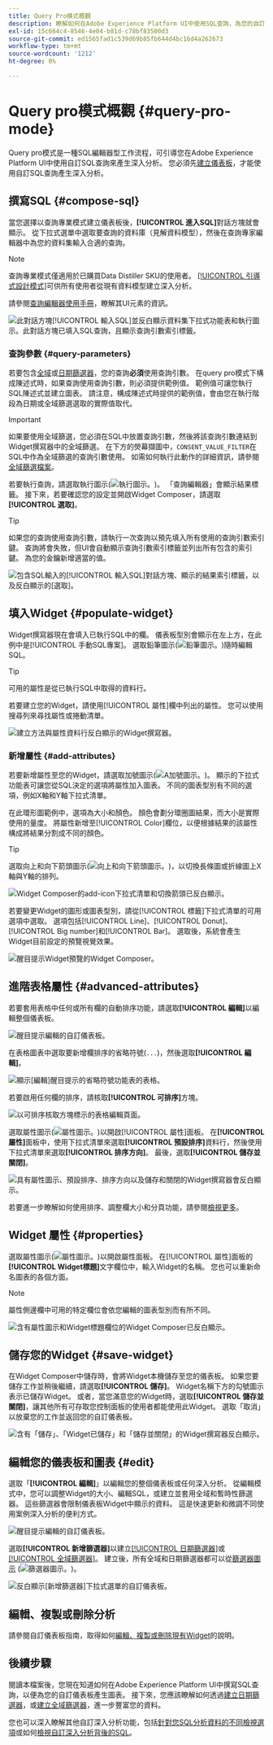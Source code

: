 ```yaml
---
title: Query Pro模式概觀
description: 瞭解如何在Adobe Experience Platform UI中使用SQL查詢，為您的自訂儀表板產生圖表。
exl-id: 15c664c4-8546-4e04-b81d-c78bf83500d3
source-git-commit: ed1565fad1c539d69b85fb644d4bc16d4a262673
workflow-type: tm+mt
source-wordcount: '1212'
ht-degree: 0%

---
```


# Query pro模式概觀 {#query-pro-mode}

Query pro模式是一種SQL編輯器型工作流程，可引導您在Adobe Experience Platform UI中使用自訂SQL查詢來產生深入分析。 您必須先[建立儀表板](./overview.md#create-custom-dashboard)，才能使用自訂SQL查詢產生深入分析。

## 撰寫SQL {#compose-sql}

當您選擇以查詢專業模式建立儀表板後，**[!UICONTROL 進入SQL]**&#x200B;對話方塊就會顯示。 從下拉式選單中選取要查詢的資料庫（見解資料模型），然後在查詢專家編輯器中為您的資料集輸入合適的查詢。

>[!NOTE]
>
>查詢專業模式僅適用於已購買Data Distiller SKU的使用者。 [[!UICONTROL 引導式設計模式]](../../user-defined-dashboards.md)可供所有使用者從現有資料模型建立深入分析。

請參閱[查詢編輯器使用手冊](../../../query-service/ui/user-guide.md#query-authoring)，瞭解其UI元素的資訊。

![此對話方塊[!UICONTROL 輸入SQL]並反白顯示資料集下拉式功能表和執行圖示。此對話方塊已填入SQL查詢，且顯示查詢引數索引標籤。](../../images/sql-insights/enter-sql-database-dropdown.png)

### 查詢參數 {#query-parameters}

若要包含[全域](./filters/global-filter.md)或[日期篩選器](./filters/date-filter.md)，您的查詢&#x200B;**必須**&#x200B;使用查詢引數。 在query pro模式下構成陳述式時，如果查詢使用查詢引數，則必須提供範例值。 範例值可讓您執行SQL陳述式並建立圖表。 請注意，構成陳述式時提供的範例值，會由您在執行階段為日期或全域篩選選取的實際值取代。

>[!IMPORTANT]
>
>如果要使用全域篩選，您必須在SQL中放置查詢引數，然後將該查詢引數連結到Widget撰寫器中的全域篩選。 在下方的熒幕擷圖中，`CONSENT_VALUE_FILTER`在SQL中作為全域篩選的查詢引數使用。 如需如何執行此動作的詳細資訊，請參閱[全域篩選檔案](./filters/global-filter.md#enable-global-filter)。

若要執行查詢，請選取執行圖示(![執行圖示。](/help/images/icons/play.png))。 「查詢編輯器」會顯示結果標籤。 接下來，若要確認您的設定並開啟Widget Composer，請選取&#x200B;**[!UICONTROL 選取]**。

>[!TIP]
>
>如果您的查詢使用查詢引數，請執行一次查詢以預先填入所有使用的查詢引數索引鍵。 查詢將會失敗，但UI會自動顯示查詢引數索引標籤並列出所有包含的索引鍵。 為您的金鑰新增適當的值。

![包含SQL輸入的[!UICONTROL 輸入SQL]對話方塊、顯示的結果索引標籤，以及反白顯示的[選取]。](../../images/sql-insights/enter-sql-select.png)

## 填入Widget {#populate-widget}

Widget撰寫器現在會填入已執行SQL中的欄。 儀表板型別會顯示在左上方，在此例中是[!UICONTROL 手動SQL專案]。 選取鉛筆圖示(![鉛筆圖示。](/help/images/icons/edit.png))隨時編輯SQL。

>[!TIP]
>
>可用的屬性是從已執行SQL中取得的資料行。

若要建立您的Widget，請使用[!UICONTROL 屬性]欄中列出的屬性。 您可以使用搜尋列來尋找屬性或捲動清單。

![建立方法與屬性資料行反白顯示的Widget撰寫器。](../../images/sql-insights/creation-method-and-attribute-column.png)

### 新增屬性 {#add-attributes}

若要新增屬性至您的Widget，請選取加號圖示(![A加號圖示。](/help/images/icons/add-circle.png))。 顯示的下拉式功能表可讓您從SQL決定的選項將屬性加入圖表。 不同的圖表型別有不同的選項，例如X軸和Y軸下拉式清單。

在此環形圖範例中，選項為大小和顏色。 顏色會劃分環圈圖結果，而大小是實際使用的量度。 將屬性新增至[!UICONTROL Color]欄位，以便根據結果的該屬性構成將結果分割成不同的顏色。

>[!TIP]
>
>選取向上和向下箭頭圖示(![向上和向下箭頭圖示。](/help/images/icons/switch.png))，以切換長條圖或折線圖上X軸與Y軸的排列。

![Widget Composer的add-icon下拉式清單和切換箭頭已反白顯示。](../../images/sql-insights/add-icon-and-switch-arrows.png)

若要變更Widget的圖形或圖表型別，請從[!UICONTROL 標籤]下拉式清單的可用選項中選取。 選項包括[!UICONTROL Line]、[!UICONTROL Donut]、[!UICONTROL Big number]和[!UICONTROL Bar]。 選取後，系統會產生Widget目前設定的預覽視覺效果。

![醒目提示Widget預覽的Widget Composer。](../../images/sql-insights/widget-preview.png)

## 進階表格屬性 {#advanced-attributes}

若要套用表格中任何或所有欄的自動排序功能，請選取&#x200B;**[!UICONTROL 編輯]**&#x200B;以編輯整個儀表板。

![醒目提示編輯的自訂儀表板。](../../images/query-pro-mode/advanced-edit-dashboard.png)

在表格圖表中選取要新增欄排序的省略符號(`...`)，然後選取&#x200B;**[!UICONTROL 編輯]**。

![顯示[編輯]醒目提示的省略符號功能表的表格。](../../images/query-pro-mode/advanced-table-edit.png)

若要啟用任何欄的排序，請核取&#x200B;**[!UICONTROL 可排序]**&#x200B;方塊。

![以可排序核取方塊標示的表格編輯頁面。](../../images/query-pro-mode/advanced-table-sortable.png)

選取屬性圖示(![屬性圖示。](/help/images/icons/properties.png))以開啟[!UICONTROL 屬性]面板。 在&#x200B;**[!UICONTROL 屬性]**&#x200B;面板中，使用下拉式清單來選取&#x200B;**[!UICONTROL 預設排序]**&#x200B;資料行，然後使用下拉式清單來選取&#x200B;**[!UICONTROL 排序方向]**。 最後，選取&#x200B;**[!UICONTROL 儲存並關閉]**。

![具有屬性圖示、預設排序、排序方向以及儲存和關閉的Widget撰寫器會反白顯示。](../../images/query-pro-mode/advanced-table-properties.png)

若要進一步瞭解如何使用排序、調整欄大小和分頁功能，請參閱[檢視更多](./view-more.md)。

## Widget 屬性 {#properties}

選取屬性圖示(![屬性圖示。](/help/images/icons/properties.png))以開啟屬性面板。 在[!UICONTROL 屬性]面板的&#x200B;**[!UICONTROL Widget標題]**&#x200B;文字欄位中，輸入Widget的名稱。 您也可以重新命名圖表的各個方面。

>[!NOTE]
>
>屬性側邊欄中可用的特定欄位會依您編輯的圖表型別而有所不同。

![含有屬性圖示和Widget標題欄位的Widget Composer已反白顯示。](../../images/sql-insights/widget-properties-title-text.png)

## 儲存您的Widget {#save-widget}

在Widget Composer中儲存時，會將Widget本機儲存至您的儀表板。 如果您要儲存工作並稍後繼續，請選取&#x200B;**[!UICONTROL 儲存]**。 Widget名稱下方的勾號圖示表示已儲存Widget。 或者，當您滿意您的Widget時，選取&#x200B;**[!UICONTROL 儲存並關閉]**，讓其他所有可存取您控制面板的使用者都能使用此Widget。 選取「取消」以放棄您的工作並返回您的自訂儀表板。

![含有「儲存」、「Widget已儲存」和「儲存並關閉」的Widget撰寫器反白顯示。](../../images/sql-insights/insight-saved.png)

## 編輯您的儀表板和圖表 {#edit}

選取「**[!UICONTROL 編輯]**」以編輯您的整個儀表板或任何深入分析。 從編輯模式中，您可以調整Widget的大小、編輯SQL，或建立並套用全域和暫時性篩選器。 這些篩選器會限制儀表板Widget中顯示的資料。 這是快速更新和微調不同使用案例深入分析的便利方式。

![醒目提示編輯的自訂儀表板。](../../images/sql-insights/edit-dashboard.png)

選取&#x200B;**[!UICONTROL 新增篩選器]**&#x200B;以建立[[!UICONTROL 日期篩選器]](#create-date-filter)或[[!UICONTROL 全域篩選器]](#create-global-filter)。 建立後，所有全域和日期篩選器都可以從[篩選器圖示](#select-global-filter) (![篩選器圖示。](/help/images/icons/filter.png))。

![反白顯示[新增篩選器]下拉式選單的自訂儀表板。](../../images/query-pro-mode/add-filter.png)

## 編輯、複製或刪除分析

請參閱自訂儀表板指南，取得如何[編輯、複製或刪除現有Widget](../../user-defined-dashboards.md#duplicate)的說明。

## 後續步驟

閱讀本檔案後，您現在知道如何在Adobe Experience Platform UI中撰寫SQL查詢，以便為您的自訂儀表板產生圖表。 接下來，您應該瞭解如何透過[建立日期篩選器](./filters/date-filter.md)，或[建立全域篩選器](./filters/global-filter.md)，進一步豐富您的資料。

您也可以深入瞭解其他自訂深入分析功能，包括[針對您SQL分析資料的不同檢視選項](./view-more.md)或如何[檢視自訂深入分析背後的SQL](./view-sql.md)。

